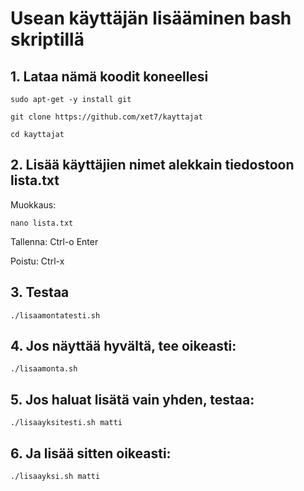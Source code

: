 # Usean käyttäjän lisääminen bash skriptillä

## 1. Lataa nämä koodit koneellesi

```
sudo apt-get -y install git

git clone https://github.com/xet7/kayttajat

cd kayttajat
```

## 2. Lisää käyttäjien nimet alekkain tiedostoon lista.txt

Muokkaus:
```
nano lista.txt
```
Tallenna: Ctrl-o Enter

Poistu: Ctrl-x

## 3. Testaa

```
./lisaamontatesti.sh
```

## 4. Jos näyttää hyvältä, tee oikeasti:

```
./lisaamonta.sh
```

## 5. Jos haluat lisätä vain yhden, testaa:

```
./lisaayksitesti.sh matti
```

## 6. Ja lisää sitten oikeasti:

```
./lisaayksi.sh matti
```











